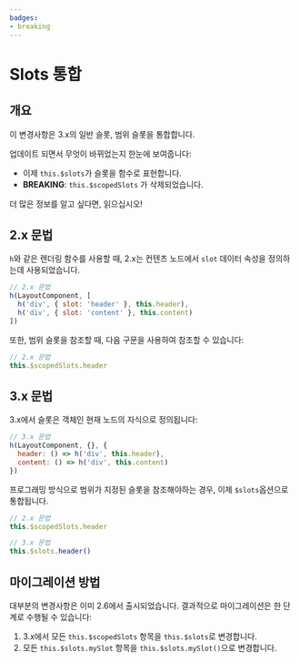 ```yaml
---
badges:
- breaking
---
```


# Slots 통합 <migrationbadges badges="$frontmatter.badges"></migrationbadges>

## 개요

이 변경사항은 3.x의 일반 슬롯, 범위 슬롯을 통합합니다.

업데이트 되면서 무엇이 바뀌었는지 한눈에 보여줍니다:

- 이제 `this.$slots`가 슬롯을 함수로 표현합니다.
- **BREAKING**: `this.$scopedSlots` 가 삭제되었습니다.

더 많은 정보를 알고 싶다면, 읽으십시오!

## 2.x 문법

`h`와 같은 렌더링 함수를 사용할 때, 2.x는 컨텐츠 노드에서 `slot` 데이터 속성을 정의하는데 사용되었습니다.

```js
// 2.x 문법
h(LayoutComponent, [
  h('div', { slot: 'header' }, this.header),
  h('div', { slot: 'content' }, this.content)
])
```

또한, 범위 슬롯을 참조할 때, 다음 구문을 사용하여 참조할 수 있습니다:

```js
// 2.x 문법
this.$scopedSlots.header
```

## 3.x 문법

3.x에서 슬롯은 객체인 현재 노드의 자식으로 정의됩니다:

```js
// 3.x 문법
h(LayoutComponent, {}, {
  header: () => h('div', this.header),
  content: () => h('div', this.content)
})
```

프로그래밍 방식으로 범위가 지정된 슬롯을 참조해야하는 경우, 이제 `$slots`옵션으로 통합됩니다.

```js
// 2.x 문법
this.$scopedSlots.header

// 3.x 문법
this.$slots.header()
```

## 마이그레이션 방법

대부분의 변경사항은 이미 2.6에서 출시되었습니다. 결과적으로 마이그레이션은 한 단계로 수행될 수 있습니다:

1. 3.x에서 모든 `this.$scopedSlots` 항목을 `this.$slots`로 변경합니다.
2. 모든 `this.$slots.mySlot` 항목을 `this.$slots.mySlot()`으로 변경합니다.
